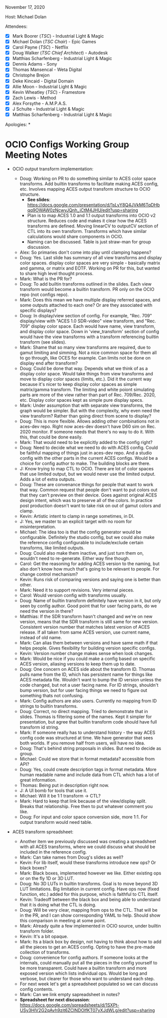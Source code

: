 <!-- SPDX-License-Identifier: CC-BY-4.0 -->
<!-- Copyright Contributors to the OpenColorIO Project. -->

November 17, 2020

Host: Michael Dolan

Attendees:
  * [X] Mark Boorer (_TSC_) - Industrial Light & Magic
  * [X] Michael Dolan (_TSC Chair_) - Epic Games
  * [X] Carol Payne (_TSC_) - Netflix
  * [X] Doug Walker (_TSC Chief Architect_) - Autodesk
  * [X] Matthias Scharfenberg - Industrial Light & Magic
  * [X] Dennis Adams - Sony
  * [X] Thomas Mansencal - Weta Digital
  * [X] Christophe Brejon
  * [X] Deke Kincaid - Digital Domain
  * [X] Allie Moon - Industrial Light & Magic
  * [X] Kevin Wheatley (_TSC_) - Framestore
  * [X] Zach Lewis - Method
  * [X] Alex Forsythe - A.M.P.A.S.
  * [X] J Schulte - Industrial Light & Magic
  * [X] Matthias Scharfenberg - Industrial Light & Magic

Apologies:
  * 

# **OCIO Configs Working Group Meeting Notes**

* OCIO output transform implementation:
    - Doug: Working on PR to do something similar to ACES color space 
      transforms. Add builtin transforms to facilitate making ACES config, etc. 
      Involves mapping ACES output transform structure to OCIO structure.
        - **See slides**: https://docs.google.com/presentation/d/1sLyY8Q4JVkM6TqDHbqq9OWAW0zNcwvJQnh_jCtM4JHU/edit?usp=sharing
        - Plan is to map ACES 1.0 and 1.1 output transforms into OCIO v2 
          structure. Reduces code and makes it clear how the ACES transforms 
          are defined. Moving linearCV to outputCV section of CTL into its own 
          transform. Transforms which have similar calculations would share 
          components in OCIO.
        - Naming can be discussed. Table is just straw-man for group 
          discussion.
    - Alex: So primaries don't come into play until clamping happens?
    - Doug: Yes. Last slide has summary of all view transforms and display 
      color spaces. display color spaces are very simple - basically matrix and 
      gamma, or matrix and EOTF. Working on PR for this, but wanted to share 
      high level thought process.
    - Mark: What is the PR for?
    - Doug: To add builtin transforms outlined in the slides. Each view 
      transform would become a builtin transform. PR only on the OCIO repo 
      (not configs repo).
    - Mark: Does this mean we have multiple display referred spaces, and some 
      outputs attached to each one? Or are they associated with specific 
      displays?
    - Doug: In display/view section of config. For example, "Rec. 709" 
      display/view with "ACES 1.0 SDR-video" view transform, and "Rec. 709" 
      display color space. Each would have name, view transform, and display 
      color space. Down in 'view_transform' section of config would have the 
      view transforms with a transform referencing builtin transform 
      (see slides).
    - Mark: Shame that so many view transforms are required, due to gamut 
      limiting and simming. Not a nice common space for them all to go through, 
      like OCES for example. Can limits not be done on display end after 
      transform?
    - Doug: Could be done that way. Depends what we think of as a display color 
      space. Would take things from view transforms and move to display color 
      spaces (limits, etc.). Did it the current way because it's nicer to keep 
      display color spaces as simple matrix/gamma transform. The limiting and 
      white poiont simulating parts are more of the view rather than part of 
      Rec. 709/Rec. 2020, etc. Display color spaces kept as simple pure display 
      specs.
    - Mark: Under assumption that with separate view transforms, the graph 
      would be simpler. But with the complexity, why even need the view 
      transform? Rather than going direct from scene to display?
    - Doug: This is more flexible. Allows adding other combinations not in 
      aces-dev repo. Right now aces-dev doesn't have D60 sim on Rec. 2020 
      monitor. If someone needs that there's no way to do it. With this, 
      that could be done easily.
    - Mark: That would need to be explicitly added to the config right?
    - Doug: Need to decide what we need to do with ACES config. Could be 
      faithful mapping of things just in aces-dev repo. And a studio config 
      with the other parts in the current ACES configs. Would be a choice for 
      config author to make. The building blocks are there.
    - J: Know trying to map CTL to OCIO. There are lot of color spaces that use 
      limited output, but we would never use the limited output. Adds a lot of 
      extra outputs.
    - Doug: These are convenance things for people that want to work that way. 
      Common request that people don't want to put colors out that they can't 
      preview on their device. Goes against original ACES design intent, which 
      was to preserve all of the colors. In practice post production doesn't 
      want to take risk on out of gamut colors and clamp.
    - Kevin: Artistic intent to clamp in range sometimes, in DI.
    - J: Yes, we master to an explicit target with no room for 
      misinterpretation.
    - Michael: The idea too is that the config generator would be configurable. 
      Definitely the studio config, but we could also make the reference config
      configurable to include/exclude certain transforms, like limited outputs.
    - Doug: Could also make them inactive, and just turn them on, wouldn't need 
      to re-generate. Either way fine though.
    - Carol: Get the reasoning for adding ACES version to the naming, but also 
      don't know how much that's going to be relevant to people. For change 
      control mechanism?
    - Kevin: Runs risk of comparing versions and saying one is better than 
      other.
    - Mark: Need it to support revisions. Very internal pieces.
    - Carol: Would version config with transforms usually.
    - Doug: Name of builtin transform definitely have version in it, but only 
      seen by config author. Good point that for user facing parts, do we need 
      the version in there?
    - Matthias: If the SDR transform hasn't changed and we're on new version, 
      means that the SDR transform is still same for new version. Consistent 
      version number that matches latest version of ACES release. If all taken 
      from same ACES version, use current name, instead of old name.
    - Mark: Can alias them between versions and have same math if that helps 
      people. Gives flexibility for building version specific configs.
    - Kevin: Version number change makes sense when look changes.
    - Mark: Would be nice if you could make a config based on specific ACES 
      version, aliasing versions to keep them up to date.
    - Doug: One concern on ACES side about the transform ID. Thomas pulls name 
      from the ID, which has persistent name for things like ACES metadata 
      file. Wouldn't want to bump the ID version unless the code changed, but 
      not a user facing name. For ID strings, shouldn't bump version, but for 
      user facing things we need to figure out something thats not confusing.
    - Mark: Config authors are also users. Currently no mapping from ID strings 
      to builtin transforms.
    - Doug: Correct, no direct mapping. Tried to demonstrate that in slides. 
      Thomas is filtering some of the names. Kept it simpler for presentation, 
      but agree that builtin transform code should have full transform id string.
    - Mark: If someone really has to understand history - the way ACES config 
      code was structured at time. We have generator that sees both worlds. If 
      you remove half from users, will have no idea.
    - Doug: That's behind string proposals in slides. But need to decide as 
      group.
    - Michael: Could we store that in format metadata? accessible from API?
    - Doug: Yes, could create description tags in format metadata. More human 
      readable name and include data from CTL which has a lot of great 
      information.
    - Thomas: Being put in description right now.
    - J: A UI bomb for tools that use it.
    - Michael: Will it be 1:1 transform -> CTL?
    - Mark: Hard to keep that link because of the view/display split. Breaks 
      that relationship. Free then to put whatever comment you like.
    - Doug: For input and color space conversion side, more 1:1. For output 
      transform would need table.

* ACES transform spreadsheet:
    - Another item we previously discussed was creating a spreadsheet with all 
      ACES transforms, where we could discuss what should be included in the 
      reference config.
    - Mark: Can take names from Doug's slides as well?
    - Kevin: For lib itself, would these transforms introduce new ops? Or black 
      boxes?
    - Mark: Black boxes, implemented however we like. Either existing ops or on 
      the fly 1D or 3D LUT.
    - Doug: No 3D LUTs in builtin transforms. Goal is to move beyond 3D LUT 
      limitations. Big limitation in current config. Have ops now (fixed 
      function, etc.) added for this purpose, which is faithful to CTL itself.
    - Kevin: Tradeoff between the black box and being able to understand that 
      it is doing what the CTL is doing.
    - Doug: Will be very clear, mapping from ops to the CTL. That will be in 
      the PR, and I can show corresponding YAML to help. Should show this 
      comparison in meeting at some point.
    - Mark: Already quite a few implemented in OCIO source, under builtin 
      transform folder.
    - Kevin: It's a bit opaque.
    - Mark: Its a black box by design, not having to think about how to add all 
      the pieces to get an ACES config. Opting to have the pre-made collection 
      of transforms.
    - Doug: convenience for config authors. If someone looks at the internals, 
      could manually put all the pieces in the config yourself to be more 
      transparent. Could have a builtin transform and more exposed version 
      which lists individual ops. Would be long and verbose, but clearer for 
      those who want to understand each step.
    - For next week let's get a spreadsheet populated so we can discuss config 
      contents.
    - Mark: Can we link empty sapreadsheet in notes?
    - **Spreadsheet for next discussion**: https://docs.google.com/spreadsheets/d/1SXPt-USy3HlV2G2qAvh9zit6ZCINDOlfKT07yXJdWLg/edit?usp=sharing
